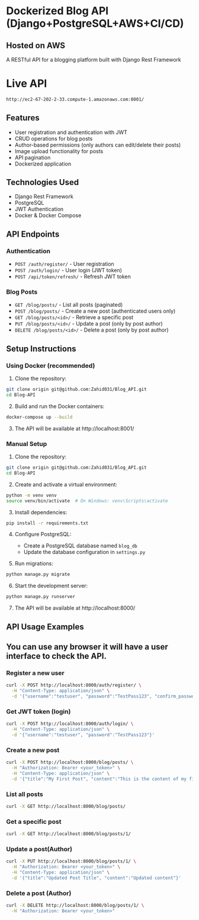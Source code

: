 # Dockerized Blog API (Django+PostgreSQL+AWS+CI/CD)
## Hosted on AWS 


A RESTful API for a blogging platform built with Django Rest Framework 

# Live API 
```bash
http://ec2-67-202-2-33.compute-1.amazonaws.com:8001/
```

## Features

- User registration and authentication with JWT
- CRUD operations for blog posts
- Author-based permissions (only authors can edit/delete their posts)
- Image upload functionality for posts
- API pagination
- Dockerized application


## Technologies Used
- Django Rest Framework
- PostgreSQL
- JWT Authentication
- Docker & Docker Compose

## API Endpoints

### Authentication
- `POST /auth/register/` - User registration
- `POST /auth/login/` - User login (JWT token)
- `POST /api/token/refresh/` - Refresh JWT token

### Blog Posts
- `GET /blog/posts/` - List all posts (paginated)
- `POST /blog/posts/` - Create a new post (authenticated users only)
- `GET /blog/posts/<id>/` - Retrieve a specific post
- `PUT /blog/posts/<id>/` - Update a post (only by post author)
- `DELETE /blog/posts/<id>/` - Delete a post (only by post author)

## Setup Instructions

### Using Docker (recommended)

1. Clone the repository:
```bash
git clone origin git@github.com:Zahid031/Blog_API.git
cd Blog-API
```

2. Build and run the Docker containers:
```bash
docker-compose up --build
```

3. The API will be available at http://localhost:8001/

### Manual Setup

1. Clone the repository:
```bash
git clone origin git@github.com:Zahid031/Blog_API.git
cd Blog-API
```

2. Create and activate a virtual environment:
```bash
python -m venv venv
source venv/bin/activate  # On Windows: venv\Scripts\activate
```

3. Install dependencies:
```bash
pip install -r requirements.txt
```

4. Configure PostgreSQL:
   - Create a PostgreSQL database named `blog_db`
   - Update the database configuration in `settings.py` 

5. Run migrations:
```bash
python manage.py migrate
```

6. Start the development server:
```bash
python manage.py runserver
```

7. The API will be available at http://localhost:8000/

## API Usage Examples

## You can use any browser it will have a user interface to check the API.

### Register a new user
```bash
curl -X POST http://localhost:8000/auth/register/ \
  -H "Content-Type: application/json" \
  -d '{"username":"testuser", "password":"TestPass123", "confirm_password":"TestPass123", "email":"test@example.com", "first_name":"Test", "last_name":"User"}'
```

### Get JWT token (login)
```bash
curl -X POST http://localhost:8000/auth/login/ \
  -H "Content-Type: application/json" \
  -d '{"username":"testuser", "password":"TestPass123"}'
```

### Create a new post
```bash
curl -X POST http://localhost:8000/blog/posts/ \
  -H "Authorization: Bearer <your_token>" \
  -H "Content-Type: application/json" \
  -d '{"title":"My First Post", "content":"This is the content of my first post"}'
```

### List all posts
```bash
curl -X GET http://localhost:8000/blog/posts/
```

### Get a specific post
```bash
curl -X GET http://localhost:8000/blog/posts/1/


```

### Update a post(Author)
```bash
curl -X PUT http://localhost:8000/blog/posts/1/ \
  -H "Authorization: Bearer <your_token>" \
  -H "Content-Type: application/json" \
  -d '{"title":"Updated Post Title", "content":"Updated content"}'
```

### Delete a post (Author)
```bash
curl -X DELETE http://localhost:8000/blog/posts/1/ \
  -H "Authorization: Bearer <your_token>"
```
